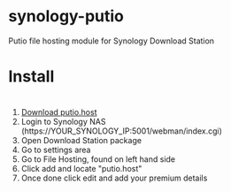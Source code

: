 # synology-putio
Putio file hosting module for Synology Download Station

Install
=========================
#
1. [Download putio.host](http://barisariburnu.github.io/synology-putio)
2. Login to Synology NAS (https://YOUR_SYNOLOGY_IP:5001/webman/index.cgi)
3. Open Download Station package
4. Go to settings area
5. Go to File Hosting, found on left hand side
6. Click add and locate "putio.host"
7. Once done click edit and add your premium details
